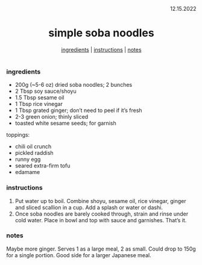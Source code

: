 <p align="right">12.15.2022</p>

<h1 align="center">simple soba noodles</h1>

<div align="center">
  <a href="#ingredients">ingredients</a> | 
  <a href="#instructions">instructions</a> | 
  <a href="#notes">notes</a>
</div>
<br>

### ingredients
- 200g (~5-6 oz) dried soba noodles; 2 bunches
- 2 Tbsp soy sauce/shoyu
- 1.5 Tbsp sesame oil 
- 1 Tbsp rice vinegar
- 1 Tbsp grated ginger; don’t need to peel if it’s fresh 
- 2-3 green onion; thinly sliced
- toasted white sesame seeds; for garnish 

toppings:
- chili oil crunch
- pickled raddish 
- runny egg 
- seared extra-firm tofu
- edamame

### instructions
1. Put water up to boil. Combine shoyu, sesame oil, rice vinegar, ginger and sliced scallion in a cup. Add a splash or water or dashi. 
1. Once soba noodles are barely cooked through, strain and rinse under cold water. Place in bowl and top with sauce and garnishes. That’s it. 


### notes
Maybe more ginger. Serves 1 as a large meal, 2 as small.  Could drop to 150g for a single portion.
Good side for a larger Japanese meal. 
